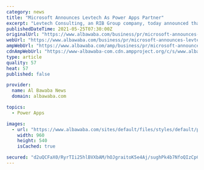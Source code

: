 ```yaml
---
category: news
title: "Microsoft Announces Levtech As Power Apps Partner"
excerpt: "Levtech Consulting, an RIB Group company, today announced that it has extended its partnership with Microsoft to be a certified Power Apps Partner Levtech Consulting, an RIB Group company ..."
publishedDateTime: 2021-05-25T07:30:00Z
originalUrl: "https://www.albawaba.com/business/pr/microsoft-announces-levtech-power-apps-partner-1429413"
webUrl: "https://www.albawaba.com/business/pr/microsoft-announces-levtech-power-apps-partner-1429413"
ampWebUrl: "https://www.albawaba.com/amp/business/pr/microsoft-announces-levtech-power-apps-partner-1429413"
cdnAmpWebUrl: "https://www-albawaba-com.cdn.ampproject.org/c/s/www.albawaba.com/amp/business/pr/microsoft-announces-levtech-power-apps-partner-1429413"
type: article
quality: 57
heat: 57
published: false

provider:
  name: Al Bawaba News
  domain: albawaba.com

topics:
  - Power Apps

images:
  - url: "https://www.albawaba.com/sites/default/files/styles/default/public/2021-05/Anilesh%20Kumar%2C%20CEO%2C%20Levtech%20Consulting.JPG?itok=FNOzJPpk"
    width: 960
    height: 540
    isCached: true

secured: "d2uQCFaX0/RyrTIi25hlBVXbAM/hOJgraitoK5e4Aj/sughPk4b7NfoQIzCpCkMmGCnRjn/aGoFIXGk+8BoBeyAb+H6+gA+AZ4R1favjieCUehk0JUxEm4dKMgsgL/rzlFALndAU11GbUjd9FawJW2uPuZkSu/qExgYasxgcP6HngfvOOg15DTYiHGHMviB4pK78YuZ/EaqshPHHlqiCMAlSR5oLXel33Ez3nigu2AwwOZOUL9QsinSbenzPG9bOANWi7Es0u8/tyNZvHBpGR8/aXJaBazstWg7zxIJSxrCDVx6EstW5hrA7Q9/KPr0cVKt2yPGn81lf/+pKO4GTG97+5WV3EwmzXbY8lTubh9s=;sWT5KtEq2AO4f6Ru0o8ChQ=="
---
```


